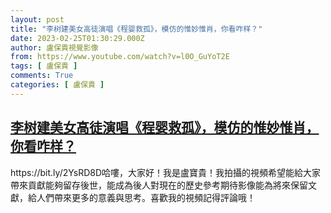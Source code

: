 ```yaml
---
layout: post
title: "李树建美女高徒演唱《程婴救孤》，模仿的惟妙惟肖，你看咋样？"
date: 2023-02-25T01:30:29.000Z
author: 盧保貴視覺影像
from: https://www.youtube.com/watch?v=l0O_GuYoT2E
tags: [ 盧保貴 ]
comments: True
categories: [ 盧保貴 ]
---
```

<!--1677288629000-->
[李树建美女高徒演唱《程婴救孤》，模仿的惟妙惟肖，你看咋样？](https://www.youtube.com/watch?v=l0O_GuYoT2E)
------

<div>
https://bit.ly/2YsRD8D哈嘍，大家好！我是盧寶貴！我拍攝的視頻希望能給大家帶來貢獻能夠留存後世，能成為後人對現在的歷史參考期待影像能為將來保留文獻，給人們帶來更多的意義與思考。喜歡我的視頻記得評論哦！
</div>
